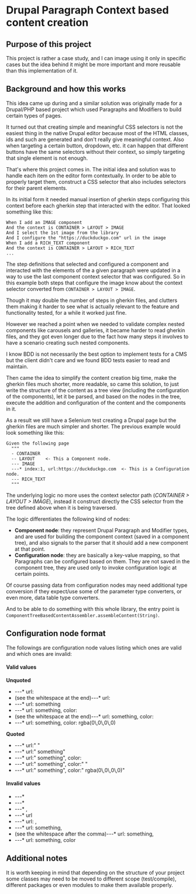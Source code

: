 # Drupal Paragraph Context based content creation

## Purpose of this project

This project is rather a case study, and I can image using it only in specific cases but the idea behind it might be
more important and more reusable than this implementation of it.

## Background and how this works

This idea came up during and a similar solution was originally made for a Drupal/PHP based project
which used Paragraphs and Modifiers to build certain types of pages.

It turned out that creating simple and meaningful CSS selectors is not the easiest thing in the native Drupal
editor because most of the HTML classes, ids and such are generated and don't really give meaningful context. Also when
targeting a certain button, dropdown, etc. it can happen that different buttons have the same selectors without their
context, so simply targeting that single element is not enough.

That's where this project comes in. The initial idea and solution was to handle each item on the editor form contextually.
In order to be able to properly target them, construct a CSS selector that also includes selectors for their parent elements.

In its initial form it needed manual insertion of gherkin steps configuring this context before each gherkin step
that interacted with the editor. That looked something like this:

```gherkin
When I add an IMAGE component
And the context is CONTAINER > LAYOUT > IMAGE
And I select the 1st image from the library
And I configure the "https://duckduckgo.com" url in the image
When I add a RICH_TEXT component
And the context is CONTAINER > LAYOUT > RICH_TEXT
...
``` 

The step definitions that selected and configured a component and interacted with the elements of the a given paragraph
were updated in a way to use the last component context selector that was configured. So in this example both steps that
configure the image know about the context selector converted from `CONTAINER > LAYOUT > IMAGE`.

Though it may double the number of steps in gherkin files, and clutters them making it harder to see what is actually
relevant to the feature and functionality tested, for a while it worked just fine.

However we reached a point when we needed to validate complex nested components like carousels and galleries, it
became harder to read gherkin files, and they got even longer due to the fact how many steps it involves to
have a scenario creating such nested components.

I know BDD is not necessarily the best option to implement tests for a CMS but the client didn't care and we found BDD
tests easier to read and maintain.  

Then came the idea to simplify the content creation big time, make the gherkin files much shorter, more readable, so
came this solution, to just write the structure of the content as a tree view (including the configuration of the
components), let it be parsed, and based on the nodes in the tree, execute the addition and configuration of the content
and the components in it.

As a result we still have a Selenium test creating a Drupal page but the gherkin files are much simpler and shorter.
The previous example would look something like this:

```gherkin
Given the following page
  """
  - CONTAINER
  -- LAYOUT    <- This a Component node.
  --- IMAGE
  ---* index:1, url:https://duckduckgo.com  <- This is a Configuration node.
  --- RICH_TEXT
  """
```

The underlying logic no more uses the context selector path (*CONTAINER > LAYOUT > IMAGE*), instead it construct
directly the CSS selector from the tree defined above when it is being traversed.

The logic differentiates the following kind of nodes:
- **Component node**: they represent Drupal Paragraph and Modifier types, and are used for building the component context
                  (saved in a component tree), and also signals to the parser that it should add a new component
                  at that point.
- **Configuration node**: they are basically a key-value mapping, so that Paragraphs can be configured based on them.
                      They are not saved in the component tree, they are used only to invoke configuration logic at certain
                      points.

Of course passing data from configuration nodes may need additional type conversion if they expect/use some of the parameter
type converters, or even more, data table type converters.

And to be able to do something with this whole library, the entry point is `ComponentTreeBasedContentAssembler.assembleContent(String)`.

## Configuration node format

The followings are configuration node values listing which ones are valid and which ones are invalid:

#### Valid values
**Unquoted**
- ---* url:
- (see the whitespace at the end)---* url:  
- ---* url: something
- ---* url: something, color:
- (see the whitespace at the end)---* url: something, color:   
- ---* url: something, color: rgba(0\\,0\\,0\\,0)

**Quoted**
- ---* url:" "
- ---* url:" something"
- ---* url:" something", color:
- ---* url:" something", color:" "
- ---* url:" something", color:" rgba(0\\,0\\,0\\,0)"

#### Invalid values

- ---*
- ---* 
- ---* ,
- ---* url
- ---* url: ,
- ---* url: something,
- (see the whitespace after the comma)---* url: something, 
- ---* url: something, color

## Additional notes

It is worth keeping in mind that depending on the structure of your project some classes may need to be moved to
different scope (test/compile), different packages or even modules to make them available properly.
